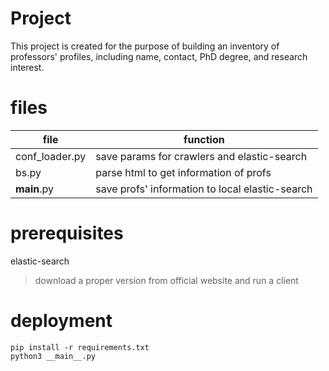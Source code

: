 # Project
This project is created for the purpose of building an inventory of professors' profiles, including name, contact, PhD degree, 
and research interest.  

# files  

| file| function | 
|---- | ---- | 
| conf_loader.py | save params for crawlers and elastic-search |
| bs.py | parse html to get information of profs |
| __main__.py | save profs' information to local elastic-search |

# prerequisites 
elastic-search 

> download a proper version from official website and run a client 

# deployment
```shell
pip install -r requirements.txt  
python3 __main__.py
```
